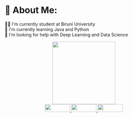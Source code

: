 ### <h1> 💫 About Me: </h1>
👨‍💻 I'm currently student at Biruni University<br>
🌱 I'm currently learning Java and Python<br>
🔭 I'm looking for help with Deep Learning and Data Science<br>


<div id="header" align="center">
  <img src="https://media.giphy.com/media/JdkIAaVJ7p86A/giphy.gif" width="200"/>
</div>

<div id="links" align="center">
  <a href="https://www.linkedin.com/in/abdullokh-abdukodirov-9745b5203/">
    <img src="https://img.shields.io/badge/Linkedin-black" width=80 height=25>
  </a> 
   <a href="https://medium.com/@abdullahabdulkadir0/">
    <img src="https://img.shields.io/badge/Medium-blue" width=80 height=25>
  </a> 
  <a href="https://instagram.com/dimoontri?igshid=MjEwN2IyYWYwYw==">
    <img src="https://img.shields.io/badge/Instagram-green" width=80 height=25>
  </a> 
</div>





